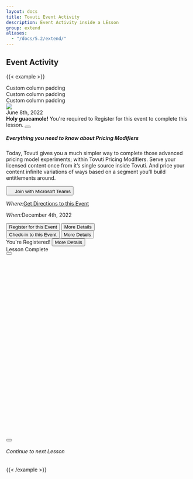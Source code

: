 ```yaml
---
layout: docs
title: Tovuti Event Activity
description: Event Activity inside a LEsson
group: extend
aliases:
  - "/docs/5.2/extend/"
---
```




## Event Activity

<!-- markdownlint-disable -->
{{< example >}}
<div class="container text-center p-0">
  <div class="row g-4">
    <div class="col-12">
      <div class="p-3 bg-light border rounded shadow-sm">Custom column padding</div>
    </div>
    <div class="col-8">
      <div class="p-3 bg-light border rounded shadow-sm">Custom column padding</div>
    </div>
    <div class="col-4">
      <div class="p-3 bg-light border rounded shadow-sm">Custom column padding</div>
    </div>
    <div class="col-8">
      <div class="border rounded shadow-sm p-0">
                <div class="card border border-0 rounded overflow-hidden">
                      <div class="row g-0">
                              <div class="col-md-4 border border-0 position-relative">
                                <img src="/docs/5.2/assets/img/tovuti/space1.jpg" class="border border-0 object-fit-cover img-fluid rounded-start border-end h-100">
                                <div class="position-absolute top-0 start-0 bg-light rounded mx-2 my-2 p-2">June 8th, 2022</div>
                              </div>
                              <div class="col-md-8 p-0">
                              <div class="alert alert-warning alert-dismissible fade show rounded-0 text-start" role="alert">
                                <strong>Holy guacamole!</strong> You're required to Register for this event to complete this lesson.
                                <button type="button" class="btn-close" data-bs-dismiss="alert" aria-label="Close"></button>
                              </div>
                                <div class="card-body p-0 position-relative">
                                        <div class="p-3">
                                        <h5 class="card-title text-start">Everything you need to know about Pricing Modifiers</h5>
                                        <p class="card-text text-start">Today, Tovuti gives you a much simpler way to complete those advanced pricing model experiments; within Tovuti Pricing Modifiers. Serve your licensed content once from it’s single source inside Tovuti. And price your content infinite variations of ways based on a segment you’ll build entitlements around.</p>
                                        </div>
                                        <div class="hstack flex-wrap gap-1 p-3 w-100 border-top align-items-bottom justify-content-between h-100">
                                          <button type="button" class="btn btn-link  text-decoration-none d-flex gap-2 justify-content-center align-items-center"><img src="/docs/5.2/assets/img/tovuti/logos/teams.svg" class="object-fit-cover img-fluid" style="height: 16px;">Join with Microsoft Teams</button>
                                        <p class="px-3 py-2 my-0"><i class="fa fa-map me-2"></i><em class="fw-bold fst-normal me-1">Where:</em><a href="">Get Directions to this Event</a></p>
                                        <p class="px-3 py-2 my-0"><i class="fa fa-calendar me-2"></i><em class="fw-bold fst-normal me-1">When:</em>December 4th, 2022</p>
                                        </div>
                                        <div class="hstack bg-light flex-wrap gap-3 p-3 w-100 border-top align-items-bottom justify-content-between h-100">
                                          <button type="button" class="btn btn-link  text-decoration-none d-flex gap-2 justify-content-center align-items-center"><i class="fa fa-right-to-bracket"></i>Register for this Event</button>
                                        <button type="button" class="btn btn-light text-black text-decoration-none d-flex gap-2 justify-content-center align-items-center"><i class="fa fa-arrow-right"></i>More Details</button>
                                        </div>
                                        <div class="hstack bg-light flex-wrap gap-3 p-3 w-100 border-top align-items-bottom justify-content-between h-100">
                                          <button type="button" class="btn btn-link  text-decoration-none d-flex gap-2 justify-content-center align-items-center"><i class="fa-solid fa-check-to-slot"></i>Check-in to this Event</button>
                                        <button type="button" class="btn btn-light text-black text-decoration-none d-flex gap-2 justify-content-center align-items-center"><i class="fa fa-arrow-right"></i>More Details</button>
                                        </div>
                                        <div class="hstack bg-light flex-wrap gap-3 p-3 w-100 border-top align-items-bottom justify-content-between h-100 ps-4">
                                          <span class="text-decoration-none d-flex gap-2 ps-2 text-green justify-content-center align-items-center "><i class="fa-solid fa-check"></i>You're Registered!</span>
                                        <button type="button" class="btn btn-light text-black text-decoration-none d-flex gap-2 justify-content-center align-items-center"><i class="fa fa-arrow-right"></i>More Details</button>
                                        </div>
                                </div>
                              </div>
                      </div>
              </div>
      </div>
    </div>
    <div class="col-4">
      <div class="d-flex bg-light flex-column p-0 border rounded shadow-sm">
        <div class="d-flex align-items-center justify-content-center gap-2 p-3 border-bottom text-success">
          <i class="fa-solid fa-circle-check"></i><span>Lesson Complete</span>
        </div>
        <div class="d-flex align-items-center justify-content-center p-3 gap-4">
          <button type="button" class="btn btn-success"><i class="fa-solid fa-circle-check"></i></button>
            <div class="next-lesson-cover rounded object-fit-cover" style="background-image: url(/docs/5.2/assets/img/tovuti/pricing-modifiers/img/illustration.jpg); min-width:140px; min-height:140px; max-width: 100%; max-height: 100%; width: 100%; height:auto; aspect-ratio: 1 / 1; background-position: 50% 50%;"></div>
          <button type="button" class="btn btn-dark"><i class="fa-solid fa-unlock"></i></button>
        </div>
        <div class="d-flex align-items-center justify-content-center p-3 border-top gap-2">
          <a class="d-flex align-items-center justify-content-center gap-2 text-decoration-none"><i class="fa-solid fa-forward"></i> <h6 class="my-0 fw-normal">Continue to next Lesson</h6></a>
        </div>
      </div>
    </div>
  </div>
</div>
{{< /example >}}


<!-- markdownlint-restore -->
